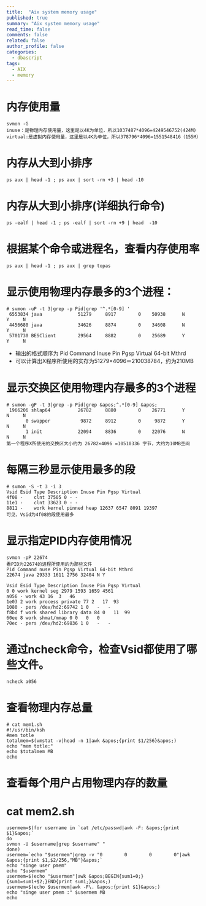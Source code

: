 ```yaml
---
title:  "Aix system memory usage"
published: true
summary: "Aix system memory usage"
read_time: false
comments: false
related: false
author_profile: false
categories: 
  - dbascript
tags: 
  - AIX
  - memory
---
```


# 内存使用量
```
svmon -G
inuse：是物理内存使用量，这里是以4K为单位，所以1037487*4096=4249546752(424M)
virtual:是虚拟内存使用量，这里是以4K为单位，所以378796*4096=1551548416（155M）
```
# 内存从大到小排序
```
ps aux | head -1 ; ps aux | sort -rn +3 | head -10
```
# 内存从大到小排序(详细执行命令)
```
ps -ealf | head -1 ; ps -ealf | sort -rn +9 | head  -10
```
# 根据某个命令或进程名，查看内存使用率
```
ps aux | head -1 ; ps aux | grep topas
```
# 显示使用物理内存最多的3个进程：
```
# svmon -uP -t 3|grep -p Pid|grep '^.*[0-9] '
 6553834 java             51279     8917        0    50938      N     Y     N
 4456680 java             34626     8874        0    34608      N     Y     N
 5701730 BESClient        29564     8882        0    25689      Y     Y     N
```
- 输出的格式顺序为 Pid Command Inuse Pin Pgsp Virtual 64-bit Mthrd 
- 可以计算出X程序所使用的实存为51279×4096＝210038784，约为210MB 
# 显示交换区使用物理内存最多的3个进程
```
# svmon -gP -t 3|grep -p Pid|grep &apos;^.*[0-9] &apos; 
 1966206 shlap64          26782     8880        0    26771      Y     N     N
       0 swapper           9872     8912        0     9872      Y     N     N
       1 init             22094     8836        0    22076      N     N     N
第一个程序X所使用的交换区大小约为 26782×4096 =10510336 字节，大约为10MB空间 
```
# 每隔三秒显示使用最多的段
```
# svmon -S -t 3 -i 3 
Vsid Esid Type Description Inuse Pin Pgsp Virtual 
4f08 -    clnt 37505 0 - - 
11e1 -    clnt 33623 0 - - 
8811 -    work kernel pinned heap 12637 6547 8091 19397 
可见，Vsid为4f08的段使用最多 
```
# 显示指定PID内存使用情况
```
svmon -pP 22674 
看PID为22674的进程所使用的为那些文件 
Pid Command nuse Pin Pgsp Virtual 64-bit Mthrd 
22674 java 29333 1611 2756 32404 N Y 

Vsid Esid Type Description Inuse Pin Pgsp Virtual 
0 0 work kernel seg 2979 1593 1659 4561 
a056 - work 43 16  3   46 
1e03 2 work process private 77 2   17  93 
1080 - pers /dev/hd2:69742 1 0   -   - 
f8bd f work shared library data 84 0   11  99 
60ee 8 work shmat/mmap 0 0   0   0 
70ec - pers /dev/hd2:69836 1 0   -   - 
```
# 通过ncheck命令，检查Vsid都使用了哪些文件。
```
ncheck a056
```

# 查看物理内存总量
```
# cat mem1.sh
#!/usr/bin/ksh
#mem totle
totalmem=$(vmstat -v|head -n 1|awk &apos;{print $1/256}&apos;)
echo "mem totle:"
echo $totalmem MB
echo
```
# 查看每个用户占用物理内存的数量
# cat mem2.sh
```
usermem=$(for username in `cat /etc/passwd|awk -F: &apos;{print $1}&apos;`
do
svmon -U $username|grep $username" "
done)
usermem=`echo "$usermem"|grep -v "0        0        0        0"|awk &apos;{print $1,$2/256,"MB"}&apos;`
echo "singe user pmem"
echo "$usermem"
usermem=$(echo "$usermem"|awk &apos;BEGIN{sum1=0;}{sum1=sum1+$2;}END{print sum1;}&apos;)
usermem=$(echo $usermem|awk -F\. &apos;{print $1}&apos;)
echo "singe user pmem :" $usermem MB
echo
```

